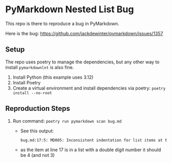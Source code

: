 # PyMarkdown Nested List Bug

This repo is there to reproduce a bug in PyMarkdown.

Here is the bug: <https://github.com/jackdewinter/pymarkdown/issues/1357>

## Setup

The repo uses poetry to manage the dependencies, but any other way to install `pymarkdownlnt` is also fine.

1. Install Python (this example uses 3.12)
2. Install Poetry
3. Create a virtual environment and install dependencies via poetry: `poetry install --no-root`

## Reproduction Steps

1. Run command: `poetry run pymarkdown scan bug.md`

   - See this output:

     ```txt
     bug.md:17:5: MD005: Inconsistent indentation for list items at the same level [Expected: 3; Actual: 4] (list-indent)
     ```

   - as the item at line 17 is in a list with a double digit number it should be 4 (and not 3)
